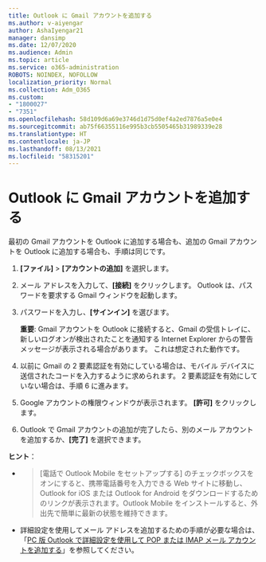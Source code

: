 ```yaml
---
title: Outlook に Gmail アカウントを追加する
ms.author: v-aiyengar
author: AshaIyengar21
manager: dansimp
ms.date: 12/07/2020
ms.audience: Admin
ms.topic: article
ms.service: o365-administration
ROBOTS: NOINDEX, NOFOLLOW
localization_priority: Normal
ms.collection: Adm_O365
ms.custom:
- "1800027"
- "7351"
ms.openlocfilehash: 58d109d6a69e3746d1d75d0ef4a2ed7876a5e0e4
ms.sourcegitcommit: ab75f66355116e995b3cb5505465b31989339e28
ms.translationtype: HT
ms.contentlocale: ja-JP
ms.lasthandoff: 08/13/2021
ms.locfileid: "58315201"
---
```

# <a name="add-a-gmail-account-to-outlook"></a>Outlook に Gmail アカウントを追加する

最初の Gmail アカウントを Outlook に追加する場合も、追加の Gmail アカウントを Outlook に追加する場合も、手順は同じです。

1. **[ファイル]** > **[アカウントの追加]** を選択します。
1. メール アドレスを入力して、**[接続]** をクリックします。 Outlook は、パスワードを要求する Gmail ウィンドウを起動します。 
1. パスワードを入力し、**[サインイン]** を選びます。

    **重要**: Gmail アカウントを Outlook に接続すると、Gmail の受信トレイに、新しいログオンが検出されたことを通知する Internet Explorer からの警告メッセージが表示される場合があります。 これは想定された動作です。

4. 以前に Gmail の 2 要素認証を有効にしている場合は、モバイル デバイスに送信されたコードを入力するように求められます。 2 要素認証を有効にしていない場合は、手順 6 に進みます。
1. Google アカウントの権限ウィンドウが表示されます。 **[許可]** をクリックします。
1. Outlook で Gmail アカウントの追加が完了したら、別のメール アカウントを追加するか、**[完了]** を選択できます。

**ヒント**：
- > [電話で Outlook Mobile をセットアップする] のチェックボックスをオンにすると、携帯電話番号を入力できる Web サイトに移動し、Outlook for iOS または Outlook for Android をダウンロードするためのリンクが表示されます。Outlook Mobile をインストールすると、外出先で簡単に最新の状態を維持できます。
- 詳細設定を使用してメール アドレスを追加するための手順が必要な場合は、「[PC 版 Outlook で詳細設定を使用して POP または IMAP メール アカウントを追加する](https://support.microsoft.com/office/change-or-update-email-account-settings-in-outlook-for-windows-560a9065-3c3a-4ec5-a24f-cdb9a8d622a2#bkmk_advanced)」を参照してください。
